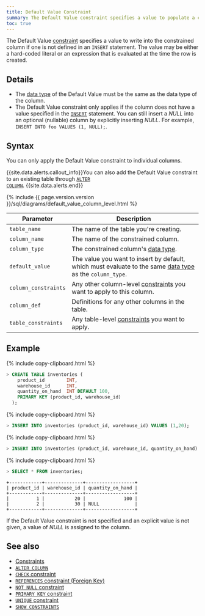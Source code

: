 ```yaml
---
title: Default Value Constraint
summary: The Default Value constraint specifies a value to populate a column with if none is provided.
toc: true
---
```


The Default Value [constraint](constraints.html) specifies a value to write into the constrained column if one is not defined in an `INSERT` statement. The value may be either a hard-coded literal or an expression that is evaluated at the time the row is created.


## Details

- The [data type](data-types.html) of the Default Value must be the same as the data type of the column.
- The Default Value constraint only applies if the column does not have a value specified in the [`INSERT`](insert.html) statement. You can still insert a *NULL* into an optional (nullable) column by explicitly inserting *NULL*. For example, `INSERT INTO foo VALUES (1, NULL);`.

## Syntax

You can only apply the Default Value constraint to individual columns.

{{site.data.alerts.callout_info}}You can also add the Default Value constraint to an existing table through <a href="alter-column.html#set-or-change-a-default-value"><code>ALTER COLUMN</code></a>. {{site.data.alerts.end}}

<section> {% include {{ page.version.version }}/sql/diagrams/default_value_column_level.html %} </section>

 Parameter | Description
-----------|-------------
 `table_name` | The name of the table you're creating.
 `column_name` | The name of the constrained column.
 `column_type` | The constrained column's [data type](data-types.html).
 `default_value` | The value you want to insert by default, which must evaluate to the same [data type](data-types.html) as the `column_type`.
 `column_constraints` | Any other column-level [constraints](constraints.html) you want to apply to this column.
 `column_def` | Definitions for any other columns in the table.
 `table_constraints` | Any table-level [constraints](constraints.html) you want to apply.

## Example

{% include copy-clipboard.html %}
~~~ sql
> CREATE TABLE inventories (
    product_id        INT,
    warehouse_id      INT,
    quantity_on_hand  INT DEFAULT 100,
    PRIMARY KEY (product_id, warehouse_id)
  );
~~~

{% include copy-clipboard.html %}
~~~ sql
> INSERT INTO inventories (product_id, warehouse_id) VALUES (1,20);
~~~

{% include copy-clipboard.html %}
~~~ sql
> INSERT INTO inventories (product_id, warehouse_id, quantity_on_hand) VALUES (2,30, NULL);
~~~

{% include copy-clipboard.html %}
~~~ sql
> SELECT * FROM inventories;
~~~
~~~
+------------+--------------+------------------+
| product_id | warehouse_id | quantity_on_hand |
+------------+--------------+------------------+
|          1 |           20 |              100 |
|          2 |           30 | NULL             |
+------------+--------------+------------------+
~~~

If the Default Value constraint is not specified and an explicit value is not given, a value of *NULL* is assigned to the column.

## See also

- [Constraints](constraints.html)
- [`ALTER COLUMN`](alter-column.html)
- [`CHECK` constraint](check.html)
- [`REFERENCES` constraint (Foreign Key)](foreign-key.html)
- [`NOT NULL` constraint](not-null.html)
- [`PRIMARY KEY` constraint](primary-key.html)
- [`UNIQUE` constraint](unique.html)
- [`SHOW CONSTRAINTS`](show-constraints.html)
